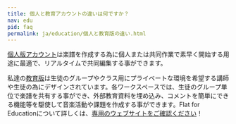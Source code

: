 ```yaml
---
title: 個人と教育アカウントの違いは何ですか？
nav: edu
pid: faq
permalink: ja/education/個人と教育版の違い.html
---
```


[個人版アカウント](https://flat.io)は楽譜を作成する為に個人または共同作業で素早く開始する用途に最適で、リアルタイムで共同編集する事ができます。

私達の[教育版](https://flat.io/edu)は生徒のグループやクラス用にプライベートな環境を希望する講師や生徒の為にデザインされています。各ワークスペースでは、生徒のグループ単位で楽譜を共有する事ができ、外部教育資料を埋め込み、コメントを簡単にできる機能等を駆使して音楽活動や課題を作成する事ができます。Flat for Educationについて詳しくは、[専用のウェブサイトをご確認ください](https://flat.io/edu)！
